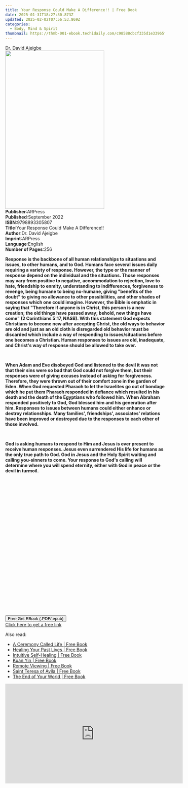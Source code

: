 ```yaml
---
title: Your Response Could Make A Difference!! | Free Book
date: 2025-01-31T18:27:30.873Z
updated: 2025-02-02T07:56:53.869Z
categories:
  - Body, Mind & Spirit
thumbnail: https://thmb-001-ebook.techidaily.com/c98588cbcf335d1e33965f00490eba56b86fe99af9370265e97b5dda502e4845.jpg
---
```

<main id="book-container">
  <div class="flex flex-col">
    <div class="book-brief flex-1 py-6 px-4 sm:p-6 md:py-10 md:px-8">
      <!-- brief-->
      <div class="book-brief-main">Dr. David Ajeigbe</div>
    </div>
    <div
      class="book-meta-info flex-1 grid gap-4 col-start-1 col-end-3 row-start-1 sm:mb-6 sm:grid-cols-4 lg:gap-6 lg:col-start-2 lg:row-end-6 lg:row-span-6 lg:mb-0"
    >
      <div
        class="book-meta-info-left place-content-center mt-4 p-4 text-sm leading-6 col-start-2 col-span-2 dark:text-slate-400"
      >
        <img
          class="w-full h-500 object-cover rounded-lg sm:h-255 sm:col-span-2 lg:col-span-full"
          src="https://img-001-ebook.techidaily.com/cdba1a35f354a80178a5fd65cab19729e21dd0f03246715d1973fd469858df78.jpg"
          alt=""
          width="312"
          height="500"
        />
      </div>
      <div
        class="book-meta-info-right mt-2 col-start-1 row-start-2 col-span-3 self-center"
      >
        <!-- meta data  -->
        <div class="flex flex-col px-4 md:px-8">
          <div class="flex-1">
            <strong>Publisher</strong>:<span class="px-2">ARPress</span>
          </div>
          <div class="flex-1">
            <strong>Published</strong>:<span class="px-2">September 2022</span>
          </div>
          <div class="flex-1">
            <strong>ISBN</strong>:<span class="px-2">9798893305807</span>
          </div>
          <div class="flex-1">
            <strong>Title</strong>:<span class="px-2"
              >Your Response Could Make A Difference!!</span
            >
          </div>
          <div class="flex-1">
            <strong>Author</strong>:<span class="px-2">Dr. David Ajeigbe</span>
          </div>
          <div class="flex-1">
            <strong>Imprint</strong>:<span class="px-2">ARPress</span>
          </div>
          <div class="flex-1">
            <strong>Language</strong>:<span class="px-2">English</span>
          </div>
          <div class="flex-1">
            <strong>Number of Pages</strong>:<span class="px-2">256</span>
          </div>
        </div>
      </div>
    </div>
    <div class="book-description flex-1 py-6 px-4 sm:p-6 md:py-10 md:px-8">
      <div class="book-description-main">
        <div accordion-content="" id="description">
          <p class="ql-align-justify">
            <strong
              >Response is the backbone of all human relationships to situations
              and issues, to other humans, and to God. Humans face several
              issues daily requiring a variety of response. However, the type or
              the manner of response depend on the individual and the
              situations. Those responses may vary from positive to negative,
              accommodation to rejection, love to hate, friendship to enmity,
              understanding to indifferences, forgiveness to revenge, being
              humane to being no-humane, giving "benefits of the doubt" to
              giving no allowance to other possibilities, and other shades of
              responses which one could imagine. However, the Bible is emphatic
              in saying that "Therefore if anyone is in Christ, this person is a
              new creation; the old things have passed away; behold, new things
              have come" (2 Corinthians 5:17, NASB). With this statement God
              expects Christians to become new after accepting Christ, the old
              ways to behavior are old and just as an old cloth is disregarded
              old behavior must be discarded which include a way of responding
              to issues/situations before one becomes a Christian. Human
              responses to issues are old, inadequate, and Christ's way of
              response should be allowed to take over.</strong
            >
          </p>
          <p class="ql-align-justify"><br /></p>
          <p class="ql-align-justify">
            <strong
              >When Adam and Eve disobeyed God and listened to the devil it was
              not that their sins were so bad that God could not forgive them,
              but their responses were of giving excuses instead of asking for
              forgiveness. Therefore, they were thrown out of their comfort zone
              in the garden of Eden. When God requested Pharaoh to let the
              Israelites go out of bondage which he put them Pharaoh responded
              in defiance which resulted in his death and the death of the
              Egyptians who followed him. When Abraham responded positively to
              God, God blessed him and his generation after him. Responses to
              issues between humans could either enhance or destroy
              relationships. Many families', friendships', associates' relations
              have been improved or destroyed due to the responses to each other
              of those involved.
            </strong>
          </p>
          <p class="ql-align-justify"><br /></p>
          <p class="ql-align-justify">
            <strong
              >God is asking humans to respond to Him and Jesus is ever present
              to receive human responses. Jesus even surrendered His life for
              humans as the only true path to God. God in Jesus and the Holy
              Spirit waiting and calling you-sinners to come. Your response to
              God's calling will determine where you will spend eternity, either
              with God in peace or the devil in turmoil.
            </strong>
          </p>
          <p class="ql-align-justify"><br /></p>
          <p class="ql-align-justify"><br /></p>
          <p class="ql-align-justify"><br /></p>
          <p class="ql-align-justify"><br /></p>
          <p class="ql-align-justify"><br /></p>
          <p class="ql-align-justify"><br /></p>
          <p class="ql-align-justify"><br /></p>
          <p class="ql-align-justify"><br /></p>
          <p class="ql-align-justify"><br /></p>
          <p class="ql-align-justify"><br /></p>
          <p class="ql-align-justify"><br /></p>
          <p class="ql-align-justify"><br /></p>
          <p class="ql-align-justify"><br /></p>
          <p><br /></p>
        </div>
        <div class="accordion-fader"></div>
      </div>
    </div>
    <div class="book-excerpts flex-1 py-6 px-4 sm:p-6 md:py-10 md:px-8"></div>
    <div
      class="book-about-author flex-1 py-6 px-4 sm:p-6 md:py-10 md:px-8"
    ></div>
    <div class="book-free-get flex-1 py-6 px-4 sm:p-6 md:py-10 md:px-8">
      <button
        id="btn-free-get"
        class="bg-blue-500 hover:bg-blue-700 text-white font-bold py-2 px-4 rounded"
      >
        Free Get EBook (.PDF/.epub)
      </button>
      <div id="countdown-display" class="px-2 text-lg mt-2"></div>
      <a
        id="free-link"
        class="hidden bg-blue-500 hover:bg-blue-700 text-white font-bold py-2 px-4 rounded"
        href="https://www.ebooks.com/en-us/book/211374403/your-response-could-make-a-difference/dr-david-ajeigbe/"
        target="_blank"
        >Click here to get a free link</a
      >
    </div>
    <script>
      let countdownTime = 0;
      let countdownInterval = null;
      document
        .getElementById('btn-free-get')
        .addEventListener('click', startCountdown);
      function startCountdown() {
        countdownTime = new Date().getTime() + 60000 * 3;
        countdownInterval = setInterval(updateCountdown, 1000);
        document.getElementById('btn-free-get').disabled = true;
        document
          .getElementById('btn-free-get')
          .classList.add('bg-gray-500', 'cursor-not-allowed');
      }
      function updateCountdown() {
        let currentTime = new Date().getTime();
        let timeLeft = countdownTime - currentTime;
        let secondsLeft = Math.floor(timeLeft / 1000);
        document.getElementById('countdown-display').innerHTML =
          `Remaining time: ${secondsLeft} seconds.`;
        if (secondsLeft <= 0) {
          clearInterval(countdownInterval);
          document.getElementById('btn-free-get').classList.add('hidden');
          document.getElementById('free-link').classList.remove('hidden');
          document.getElementById('countdown-display').innerHTML = '';
        }
      }
    </script>
  </div>
</main>

<ins class="adsbygoogle"
      style="display:block"
      data-ad-client="ca-pub-7571918770474297"
      data-ad-slot="8358498916"
      data-ad-format="auto"
      data-full-width-responsive="true"></ins>
    

<span class="atpl-alsoreadstyle">Also read:</span>
<div><ul>
<li><a href="https://novels-ebooks.techidaily.com/210761826-9781622037124-a-ceremony-called-life/"><u>A Ceremony Called Life | Free Book</u></a></li>
<li><a href="https://novels-ebooks.techidaily.com/210761828-9781591798231-healing-your-past-lives/"><u>Healing Your Past Lives | Free Book</u></a></li>
<li><a href="https://novels-ebooks.techidaily.com/210761816-9781604077513-intuitive-self-healing/"><u>Intuitive Self-Healing | Free Book</u></a></li>
<li><a href="https://novels-ebooks.techidaily.com/210761823-9781591798637-kuan-yin/"><u>Kuan Yin | Free Book</u></a></li>
<li><a href="https://novels-ebooks.techidaily.com/210761818-9781591798682-remote-viewing/"><u>Remote Viewing | Free Book</u></a></li>
<li><a href="https://novels-ebooks.techidaily.com/210761817-9781622030743-saint-teresa-of-avila/"><u>Saint Teresa of Avila | Free Book</u></a></li>
<li><a href="https://novels-ebooks.techidaily.com/210761829-9781591798774-the-end-of-your-world/"><u>The End of Your World | Free Book</u></a></li>
</ul></div>

<!-- affiliate ads begin -->
<iframe width="560" height="315" src="https://www.youtube.com/embed/KF793jv1LIc?si=fJOogQJ2f8JUfTzZ" title="YouTube video player" frameborder="0" allow="accelerometer; autoplay; clipboard-write; encrypted-media; gyroscope; picture-in-picture; web-share" referrerpolicy="strict-origin-when-cross-origin" allowfullscreen></iframe>
<!-- affiliate ads end -->

